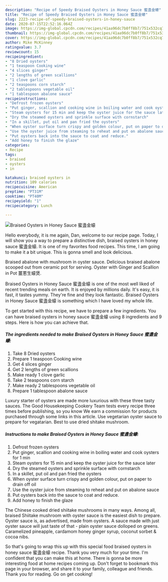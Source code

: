 ```yaml
---
description: "Recipe of Speedy Braised Oysters in Honey Sauce 蜜盞金蠔"
title: "Recipe of Speedy Braised Oysters in Honey Sauce 蜜盞金蠔"
slug: 2223-recipe-of-speedy-braised-oysters-in-honey-sauce
date: 2020-07-15T22:52:16.064Z
image: https://img-global.cpcdn.com/recipes/41aa96dc7b0ff8b7/751x532cq70/braised-oysters-in-honey-sauce-蜜盞金蠔-recipe-main-photo.jpg
thumbnail: https://img-global.cpcdn.com/recipes/41aa96dc7b0ff8b7/751x532cq70/braised-oysters-in-honey-sauce-蜜盞金蠔-recipe-main-photo.jpg
cover: https://img-global.cpcdn.com/recipes/41aa96dc7b0ff8b7/751x532cq70/braised-oysters-in-honey-sauce-蜜盞金蠔-recipe-main-photo.jpg
author: Mike McKinney
ratingvalue: 3.7
reviewcount: 15
recipeingredient:
- "8 Dried oysters"
- "1 teaspoon Cooking wine"
- "4 slices ginger"
- "2 lengths of green scallions"
- "1 clove garlic"
- "2 teaspoons corn starch"
- "2 tablespoons vegetable oil"
- "1 tablespoon abalone sauce"
recipeinstructions:
- "Defrost frozen oysters"
- "Put ginger, scallion and cooking wine in boiling water and cook oysters for 1 min"
- "Steam oysters for 15 min and keep the oyster juice for the sauce later"
- "Dry the steamed oysters and sprinkle surface with cornstarch"
- "In a skillet, put oil and pan fried the oysters"
- "When oyster surface turn crispy and golden colour, put on paper to drain off oil"
- "Use the oyster juice from steaming to reheat and put on abalone sauce"
- "Put oysters back into the sauce to coat and reduce."
- "Add honey to finish the glaze"
categories:
- Recipe
tags:
- braised
- oysters
- in

katakunci: braised oysters in 
nutrition: 109 calories
recipecuisine: American
preptime: "PT31M"
cooktime: "PT40M"
recipeyield: "1"
recipecategory: Lunch

---
```



![Braised Oysters in Honey Sauce 蜜盞金蠔](https://img-global.cpcdn.com/recipes/41aa96dc7b0ff8b7/751x532cq70/braised-oysters-in-honey-sauce-蜜盞金蠔-recipe-main-photo.jpg)

Hello everybody, it is me again, Dan, welcome to our recipe page. Today, I will show you a way to prepare a distinctive dish, braised oysters in honey sauce 蜜盞金蠔. It is one of my favorites food recipes. This time, I am going to make it a bit unique. This is gonna smell and look delicious.

Braised abalone with mushroom in oyster sauce. Delicious braised abalone scooped out from ceramic pot for serving. Oyster with Ginger and Scallion in Pot 薑蔥生蠔煲.

Braised Oysters in Honey Sauce 蜜盞金蠔 is one of the most well liked of recent trending meals on earth. It is enjoyed by millions daily. It's easy, it is fast, it tastes yummy. They're fine and they look fantastic. Braised Oysters in Honey Sauce 蜜盞金蠔 is something which I have loved my whole life.


To get started with this recipe, we have to prepare a few ingredients. You can have braised oysters in honey sauce 蜜盞金蠔 using 8 ingredients and 9 steps. Here is how you can achieve that.

<!--inarticleads1-->

##### The ingredients needed to make Braised Oysters in Honey Sauce 蜜盞金蠔:

1. Take 8 Dried oysters
1. Prepare 1 teaspoon Cooking wine
1. Get 4 slices ginger
1. Get 2 lengths of green scallions
1. Make ready 1 clove garlic
1. Take 2 teaspoons corn starch
1. Make ready 2 tablespoons vegetable oil
1. Prepare 1 tablespoon abalone sauce


Luxury starter of oysters are made more luxurious with these three tasty sauces. The Good Housekeeping Cookery Team tests every recipe three times before publishing, so you know We earn a commission for products purchased through some links in this article. Use vegetarian oyster sauce to prepare for vegatarian. Best to use dried shitake mushroom. 

<!--inarticleads2-->

##### Instructions to make Braised Oysters in Honey Sauce 蜜盞金蠔:

1. Defrost frozen oysters
1. Put ginger, scallion and cooking wine in boiling water and cook oysters for 1 min
1. Steam oysters for 15 min and keep the oyster juice for the sauce later
1. Dry the steamed oysters and sprinkle surface with cornstarch
1. In a skillet, put oil and pan fried the oysters
1. When oyster surface turn crispy and golden colour, put on paper to drain off oil
1. Use the oyster juice from steaming to reheat and put on abalone sauce
1. Put oysters back into the sauce to coat and reduce.
1. Add honey to finish the glaze


The Chinese cooked dried shiitake mushrooms in many ways. Among all, braised Shiitake mushroom with oyster sauce is the easiest dish to prepare. Oyster sauce is, as advertised, made from oysters. A sauce made with just oyster sauce will just taste of that - plain oyster sauce dolloped on greens. Caramelized pineapple, cardamom honey ginger syrup, coconut sorbet &amp; cocoa nibs. 

So that's going to wrap this up with this special food braised oysters in honey sauce 蜜盞金蠔 recipe. Thank you very much for your time. I'm confident that you can make this at home. There is gonna be more interesting food at home recipes coming up. Don't forget to bookmark this page in your browser, and share it to your family, colleague and friends. Thank you for reading. Go on get cooking!
